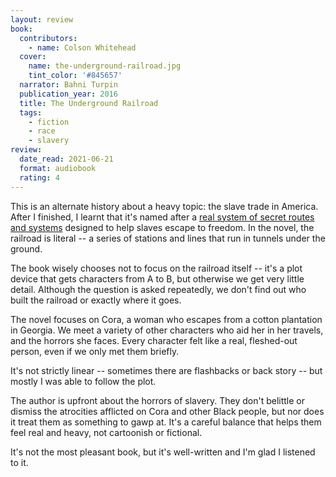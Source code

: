 ```yaml
---
layout: review
book:
  contributors:
    - name: Colson Whitehead
  cover:
    name: the-underground-railroad.jpg
    tint_color: '#845657'
  narrator: Bahni Turpin
  publication_year: 2016
  title: The Underground Railroad
  tags:
    - fiction
    - race
    - slavery
review:
  date_read: 2021-06-21
  format: audiobook
  rating: 4
---
```


This is an alternate history about a heavy topic: the slave trade in America.
After I finished, I learnt that it's named after a [real system of secret routes and systems](https://en.wikipedia.org/wiki/Underground_Railroad) designed to help slaves escape to freedom.
In the novel, the railroad is literal -- a series of stations and lines that run in tunnels under the ground.

The book wisely chooses not to focus on the railroad itself -- it's a plot device that gets characters from A to B, but otherwise we get very little detail.
Although the question is asked repeatedly, we don't find out who built the railroad or exactly where it goes.

The novel focuses on Cora, a woman who escapes from a cotton plantation in Georgia.
We meet a variety of other characters who aid her in her travels, and the horrors she faces.
Every character felt like a real, fleshed-out person, even if we only met them briefly.

It's not strictly linear -- sometimes there are flashbacks or back story -- but mostly I was able to follow the plot.

The author is upfront about the horrors of slavery.
They don't belittle or dismiss the atrocities afflicted on Cora and other Black people, but nor does it treat them as something to gawp at.
It's a careful balance that helps them feel real and heavy, not cartoonish or fictional.

It's not the most pleasant book, but it's well-written and I'm glad I listened to it.
